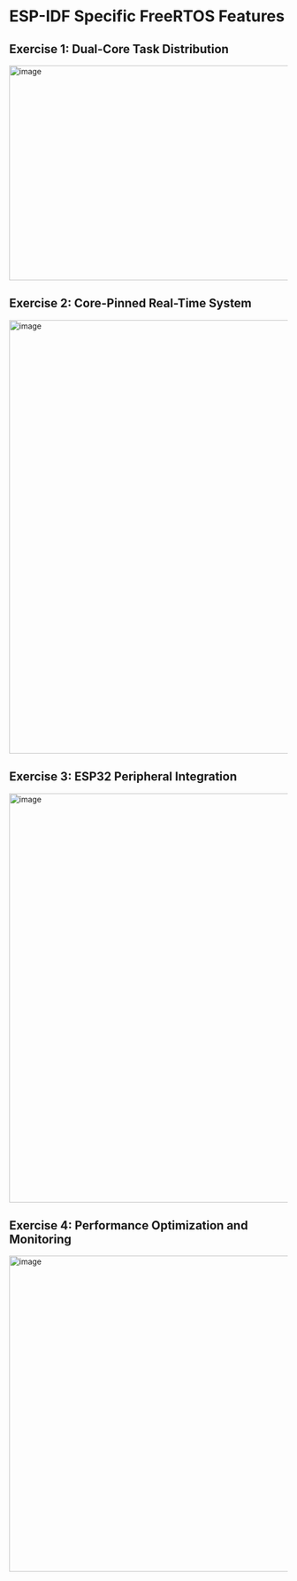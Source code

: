 # ESP-IDF Specific FreeRTOS Features

## Exercise 1: Dual-Core Task Distribution
<img width="1559" height="388" alt="image" src="https://github.com/user-attachments/assets/1e1a3224-665c-466a-8604-3a39c1d05fb2" />

## Exercise 2: Core-Pinned Real-Time System
<img width="1629" height="783" alt="image" src="https://github.com/user-attachments/assets/2fc6a80b-f934-4d0b-a770-61bc01b2861f" />

## Exercise 3: ESP32 Peripheral Integration
<img width="792" height="739" alt="image" src="https://github.com/user-attachments/assets/3cc0c430-01bd-4158-9040-c480e3e64159" />

## Exercise 4: Performance Optimization and Monitoring
<img width="890" height="571" alt="image" src="https://github.com/user-attachments/assets/a4a84443-bdfc-4ccf-bcc4-f21b0ebd6d8a" />
